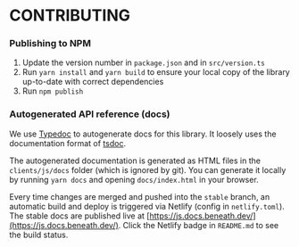 # CONTRIBUTING

### Publishing to NPM

1. Update the version number in `package.json` and in `src/version.ts`
2. Run `yarn install` and `yarn build` to ensure your local copy of the library up-to-date with correct dependencies
3. Run `npm publish`

### Autogenerated API reference (docs)

We use [Typedoc](https://typedoc.org/) to autogenerate docs for this library. It loosely uses the documentation format of [tsdoc](https://github.com/microsoft/tsdoc).

The autogenerated documentation is generated as HTML files in the `clients/js/docs` folder (which is ignored by git). You can generate it locally by running `yarn docs` and opening `docs/index.html` in your browser.

Every time changes are merged and pushed into the `stable` branch, an automatic build and deploy is triggered via Netlify (config in `netlify.toml`). The stable docs are published live at [https://js.docs.beneath.dev/](https://js.docs.beneath.dev/). Click the Netlify badge in `README.md` to see the build status.
